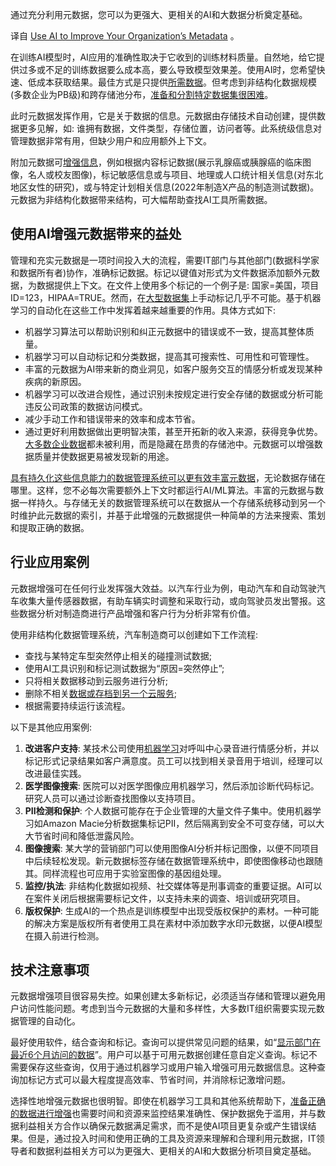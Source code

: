 <!--
# 使用AI改进组织的元数据
https://cdn.thenewstack.io/media/2023/10/f48d6499-clean-1346686_1280-1024x682.jpg

-->

通过充分利用元数据，您可以为更强大、更相关的AI和大数据分析奠定基础。

译自 [Use AI to Improve Your Organization’s Metadata](https://thenewstack.io/use-ai-to-improve-your-organizations-metadata/) 。

在训练AI模型时，AI应用的准确性取决于它收到的训练材料质量。自然地，给它提供过多或不足的训练数据要么成本高，要么导致模型效果差。使用AI时，您希望快速、低成本获取结果。最佳方式是只提供[所需数据](https://thenewstack.io/3-reasons-we-need-data-protection-in-kubernetes/)。但考虑到非结构化数据规模(多数企业为PB级)和跨存储池分布，[准备和分割特定数据集很困难](https://thenewstack.io/taking-data-curation-to-a-new-level/)。

此时元数据发挥作用，它是关于数据的信息。元数据由存储技术自动创建，提供数据更多见解，如: 谁拥有数据，文件类型，存储位置，访问者等。此系统级信息对管理数据非常有用，但缺少用户和应用额外上下文。

附加元数据可[增强信息](https://www.komprise.com/why-komprise/)，例如根据内容标记数据(展示乳腺癌或胰腺癌的临床图像，名人或校友图像)，标记敏感信息或与项目、地理或人口统计相关信息(对东北地区女性的研究)，或与特定计划相关信息(2022年制造X产品的制造测试数据)。元数据为非结构化数据带来结构，可大幅帮助查找AI工具所需数据。

## 使用AI增强元数据带来的益处

管理和充实元数据是一项时间投入大的流程，需要IT部门与其他部门(数据科学家和数据所有者)协作，准确标记数据。标记以键值对形式为文件数据添加额外元数据，为数据提供上下文。在文件上使用多个标记的一个例子是: 国家=美国，项目ID=123，HIPAA=TRUE。然而，在[大型数据集](https://thenewstack.io/processing-large-data-sets-in-fine-grained-parallel-streams-with-sql/)上手动标记几乎不可能。基于机器学习的自动化在这些工作中发挥着越来越重要的作用。具体方式如下:

- 机器学习算法可以帮助识别和纠正元数据中的错误或不一致，提高其整体质量。
- 机器学习可以自动标记和分类数据，提高其可搜索性、可用性和可管理性。
- 丰富的元数据为AI带来新的商业洞见，如客户服务交互的情感分析或发现某种疾病的新原因。
- 机器学习可以改进合规性，通过识别未按规定进行安全存储的数据或分析可能违反公司政策的数据访问模式。
- 减少手动工作和错误带来的效率和成本节省。
- 通过更好利用数据做出更明智决策，甚至开拓新的收入来源，获得竞争优势。[大多数企业数据](https://thenewstack.io/addressing-the-challenges-of-real-time-data-sharing/)都未被利用，而是隐藏在昂贵的存储池中。元数据可以增强数据质量并使数据更易被发现新的用途。

[具有持久化这些信息能力的数据管理系统可以更有效丰富元数据](https://thenewstack.io/how-to-manage-metadata-in-a-highly-scalable-system/)，无论数据存储在哪里。这样，您不必每次需要额外上下文时都运行AI/ML算法。丰富的元数据与数据一样持久。与存储无关的数据管理系统可以在数据从一个存储系统移动到另一个时维护此元数据的索引，并基于此增强的元数据提供一种简单的方法来搜索、策划和提取正确的数据。

## 行业应用案例

元数据增强可在任何行业发挥强大效益。以汽车行业为例，电动汽车和自动驾驶汽车收集大量传感器数据，有助车辆实时调整和采取行动，或向驾驶员发出警报。这些数据分析对制造商进行产品增强和客户行为分析非常有价值。

使用非结构化数据管理系统，汽车制造商可以创建如下工作流程:

- 查找与某特定车型突然停止相关的碰撞测试数据;
- 使用AI工具识别和标记测试数据为“原因=突然停止”;
- 只将相关数据移动到云服务进行分析;
- 删除不相关[数据或存档到另一个云服务](https://thenewstack.io/snowflake-builds-out-its-data-cloud/);
- 根据需要持续运行该流程。

以下是其他应用案例:

1. **改进客户支持**: 某技术公司使用[机器学习](https://thenewstack.io/intel-oneapis-unified-programming-model-for-python-machine-learning/)对呼叫中心录音进行情感分析，并以标记形式记录结果如客户满意度。员工可以找到相关录音用于培训，经理可以改进最佳实践。
2. **医学图像搜索**: 医院可以对医学图像应用机器学习，然后添加诊断代码标记。研究人员可以通过诊断查找图像以支持项目。
3. **PII检测和保护**: 个人数据可能存在于企业管理的大量文件子集中。使用机器学习如Amazon Macie分析数据集标记PII，然后隔离到安全不可变存储，可以大大节省时间和降低泄露风险。
4. **图像搜索**: 某大学的营销部门可以使用图像AI分析并标记图像，以便不同项目中后续轻松发现。新元数据标签存储在数据管理系统中，即使图像移动也跟随其。同样流程也可应用于实验室图像的基因组处理。
5. **监控/执法**: 非结构化数据如视频、社交媒体等是刑事调查的重要证据。AI可以在案件关闭后根据需要标记文件，以支持未来的调查、培训或研究项目。
6. **版权保护**: 生成AI的一个热点是训练模型中出现受版权保护的素材。一种可能的解决方案是版权所有者使用工具在素材中添加数字水印元数据，以便AI模型在摄入前进行检测。

## 技术注意事项

元数据增强项目很容易失控。如果创建太多新标记，必须适当存储和管理以避免用户访问性能问题。考虑到当今元数据的大量和多样性，大多数IT组织需要实现元数据管理的自动化。

最好使用软件，结合查询和标记。查询可以提供常见问题的结果，如“[显示部门在最近6个月访问的数据](https://thenewstack.io/the-case-for-a-federated-data-access-layer-with-graphql/)”。用户可以基于可用元数据创建任意自定义查询。标记不需要保存这些查询，仅用于通过机器学习或用户输入增强可用元数据信息。这种查询加标记方式可以最大程度提高效率、节省时间，并消除标记激增问题。

选择性地增强元数据也很明智。即使在机器学习工具和其他系统帮助下，[准备正确的数据进行增强](https://thenewstack.io/the-new-face-of-data-management/)也需要时间和资源来监控结果准确性、保护数据免于滥用，并与数据利益相关方合作以确保元数据满足需求，而不是使AI项目更复杂或产生错误结果。但是，通过投入时间和使用正确的工具及资源来理解和合理利用元数据，IT领导者和数据利益相关方可以为更强大、更相关的AI和大数据分析项目奠定基础。
